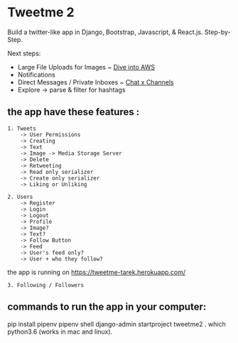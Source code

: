# Tweetme 2

Build a twitter-like app in Django, Bootstrap, Javascript, & React.js. Step-by-Step.

Next steps:

- Large File Uploads for Images ~ [Dive into AWS](https://cfe.sh/courses/aws)
- Notifications
- Direct Messages / Private Inboxes ~ [Chat x Channels](https://cfe.sh/courses/chat-channels-react)
- Explore -> parse & filter for hashtags

## the app have these features :

    1. Tweets
        -> User Permissions
        -> Creating
        -> Text
        -> Image -> Media Storage Server
        -> Delete
        -> Retweeting
        -> Read only serializer
        -> Create only serializer
        -> Liking or Unliking

    2. Users
        -> Register
        -> Login
        -> Logout
        -> Profile
        -> Image?
        -> Text?
        -> Follow Button
        -> Feed
        -> User's feed only?
        -> User + who they follow?


the app is running on https://tweetme-tarek.herokuapp.com/


    3. Following / Followers

## commands to run the app in your computer:

pip install pipenv
pipenv shell
django-admin startproject tweetme2 .
which python3.6 (works in mac and linux).

